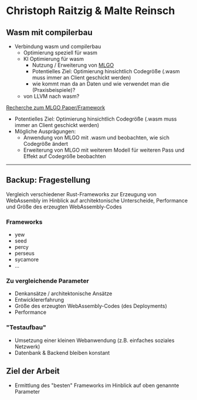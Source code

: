 # Christoph Raitzig & Malte Reinsch #

## Wasm mit compilerbau ##

- Verbindung wasm und compilerbau
	- Optimierung speziell für wasm
	- KI Optimierung für wasm
		- Nutzung / Erweiterung von [MLGO](https://arxiv.org/pdf/2101.04808.pdf)
		- Potentielles Ziel: Optimierung hinsichtlich Codegröße (.wasm muss immer
		an Client geschickt werden)
		- wie kommt man da an Daten und wie verwendet man die (Praxisbeispiele)?
	- von LLVM nach wasm?

[Recherche zum MLGO Paper/Framework](praktikum/reinsch_raitzig/research.md)

- Potentielles Ziel: Optimierung hinsichtlich Codegröße (.wasm muss immer
an Client geschickt werden)
- Mögliche Ausprägungen:
	- Anwendung von MLGO mit .wasm und beobachten, wie sich Codegröße
	ändert
	- Erweiterung von MLGO mit weiterem Modell für weiteren Pass
	und Effekt auf Codegröße beobachten

-------------

## Backup: Fragestellung ##

Vergleich verschiedener Rust-Frameworks zur Erzeugung von WebAssembly im
Hinblick auf architektonische Unterscheide, Performance und Größe des erzeugten WebAssembly-Codes

### Frameworks ###

- yew
- seed
- percy
- perseus
- sycamore
- ...

### Zu vergleichende Parameter ###

- Denkansätze / architektonische Ansätze
- Entwicklererfahrung
- Größe des erzeugten WebAssembly-Codes (des Deployments)
- Performance

### "Testaufbau" ###

- Umsetzung einer kleinen Webanwendung (z.B. einfaches soziales Netzwerk)
- Datenbank & Backend bleiben konstant

## Ziel der Arbeit ##

- Ermittlung des "besten" Frameworks im Hinblick auf oben genannte Parameter


